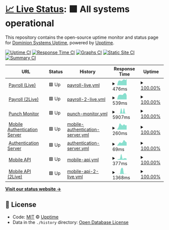 # [📈 Live Status](https://dominion-it.github.io/upptime): <!--live status--> **🟩 All systems operational**

This repository contains the open-source uptime monitor and status page for [Dominion Systems Uptime](https://dominion-it.github.io/uptime), powered by [Upptime](https://github.com/upptime/upptime).

[![Uptime CI](https://github.com/koj-co/upptime/workflows/Uptime%20CI/badge.svg)](https://github.com/koj-co/upptime/actions?query=workflow%3A%22Uptime+CI%22)
[![Response Time CI](https://github.com/koj-co/upptime/workflows/Response%20Time%20CI/badge.svg)](https://github.com/koj-co/upptime/actions?query=workflow%3A%22Response+Time+CI%22)
[![Graphs CI](https://github.com/koj-co/upptime/workflows/Graphs%20CI/badge.svg)](https://github.com/koj-co/upptime/actions?query=workflow%3A%22Graphs+CI%22)
[![Static Site CI](https://github.com/koj-co/upptime/workflows/Static%20Site%20CI/badge.svg)](https://github.com/koj-co/upptime/actions?query=workflow%3A%22Static+Site+CI%22)
[![Summary CI](https://github.com/koj-co/upptime/workflows/Summary%20CI/badge.svg)](https://github.com/koj-co/upptime/actions?query=workflow%3A%22Summary+CI%22)

<!--start: status pages-->
<!-- This summary is generated by Upptime (https://github.com/upptime/upptime) -->
<!-- Do not edit this manually, your changes will be overwritten -->
<!-- prettier-ignore -->
| URL | Status | History | Response Time | Uptime |
| --- | ------ | ------- | ------------- | ------ |
| <img alt="" src="https://favicons.githubusercontent.com/live.dominionsystems.com" height="13"> [Payroll (Live)](https://live.dominionsystems.com/Payroll/applicantPostingListNL.aspx?code=time) | 🟩 Up | [payroll-live.yml](https://github.com/dominion-it/uptime/commits/HEAD/history/payroll-live.yml) | <details><summary><img alt="Response time graph" src="./graphs/payroll-live/response-time-week.png" height="20"> 476ms</summary><br><a href="https://dominion-it.github.io/uptime/history/payroll-live"><img alt="Response time 766" src="https://img.shields.io/endpoint?url=https%3A%2F%2Fraw.githubusercontent.com%2Fdominion-it%2Fuptime%2FHEAD%2Fapi%2Fpayroll-live%2Fresponse-time.json"></a><br><a href="https://dominion-it.github.io/uptime/history/payroll-live"><img alt="24-hour response time 392" src="https://img.shields.io/endpoint?url=https%3A%2F%2Fraw.githubusercontent.com%2Fdominion-it%2Fuptime%2FHEAD%2Fapi%2Fpayroll-live%2Fresponse-time-day.json"></a><br><a href="https://dominion-it.github.io/uptime/history/payroll-live"><img alt="7-day response time 476" src="https://img.shields.io/endpoint?url=https%3A%2F%2Fraw.githubusercontent.com%2Fdominion-it%2Fuptime%2FHEAD%2Fapi%2Fpayroll-live%2Fresponse-time-week.json"></a><br><a href="https://dominion-it.github.io/uptime/history/payroll-live"><img alt="30-day response time 456" src="https://img.shields.io/endpoint?url=https%3A%2F%2Fraw.githubusercontent.com%2Fdominion-it%2Fuptime%2FHEAD%2Fapi%2Fpayroll-live%2Fresponse-time-month.json"></a><br><a href="https://dominion-it.github.io/uptime/history/payroll-live"><img alt="1-year response time 766" src="https://img.shields.io/endpoint?url=https%3A%2F%2Fraw.githubusercontent.com%2Fdominion-it%2Fuptime%2FHEAD%2Fapi%2Fpayroll-live%2Fresponse-time-year.json"></a></details> | <details><summary><a href="https://dominion-it.github.io/uptime/history/payroll-live">100.00%</a></summary><a href="https://dominion-it.github.io/uptime/history/payroll-live"><img alt="All-time uptime 99.76%" src="https://img.shields.io/endpoint?url=https%3A%2F%2Fraw.githubusercontent.com%2Fdominion-it%2Fuptime%2FHEAD%2Fapi%2Fpayroll-live%2Fuptime.json"></a><br><a href="https://dominion-it.github.io/uptime/history/payroll-live"><img alt="24-hour uptime 100.00%" src="https://img.shields.io/endpoint?url=https%3A%2F%2Fraw.githubusercontent.com%2Fdominion-it%2Fuptime%2FHEAD%2Fapi%2Fpayroll-live%2Fuptime-day.json"></a><br><a href="https://dominion-it.github.io/uptime/history/payroll-live"><img alt="7-day uptime 100.00%" src="https://img.shields.io/endpoint?url=https%3A%2F%2Fraw.githubusercontent.com%2Fdominion-it%2Fuptime%2FHEAD%2Fapi%2Fpayroll-live%2Fuptime-week.json"></a><br><a href="https://dominion-it.github.io/uptime/history/payroll-live"><img alt="30-day uptime 100.00%" src="https://img.shields.io/endpoint?url=https%3A%2F%2Fraw.githubusercontent.com%2Fdominion-it%2Fuptime%2FHEAD%2Fapi%2Fpayroll-live%2Fuptime-month.json"></a><br><a href="https://dominion-it.github.io/uptime/history/payroll-live"><img alt="1-year uptime 99.76%" src="https://img.shields.io/endpoint?url=https%3A%2F%2Fraw.githubusercontent.com%2Fdominion-it%2Fuptime%2FHEAD%2Fapi%2Fpayroll-live%2Fuptime-year.json"></a></details>
| <img alt="" src="https://favicons.githubusercontent.com/2live.dominionsystems.com" height="13"> [Payroll (2Live)](https://2live.dominionsystems.com/Payroll/applicantPostingListNL.aspx?code=time) | 🟩 Up | [payroll-2-live.yml](https://github.com/dominion-it/uptime/commits/HEAD/history/payroll-2-live.yml) | <details><summary><img alt="Response time graph" src="./graphs/payroll-2-live/response-time-week.png" height="20"> 539ms</summary><br><a href="https://dominion-it.github.io/uptime/history/payroll-2-live"><img alt="Response time 614" src="https://img.shields.io/endpoint?url=https%3A%2F%2Fraw.githubusercontent.com%2Fdominion-it%2Fuptime%2FHEAD%2Fapi%2Fpayroll-2-live%2Fresponse-time.json"></a><br><a href="https://dominion-it.github.io/uptime/history/payroll-2-live"><img alt="24-hour response time 473" src="https://img.shields.io/endpoint?url=https%3A%2F%2Fraw.githubusercontent.com%2Fdominion-it%2Fuptime%2FHEAD%2Fapi%2Fpayroll-2-live%2Fresponse-time-day.json"></a><br><a href="https://dominion-it.github.io/uptime/history/payroll-2-live"><img alt="7-day response time 539" src="https://img.shields.io/endpoint?url=https%3A%2F%2Fraw.githubusercontent.com%2Fdominion-it%2Fuptime%2FHEAD%2Fapi%2Fpayroll-2-live%2Fresponse-time-week.json"></a><br><a href="https://dominion-it.github.io/uptime/history/payroll-2-live"><img alt="30-day response time 550" src="https://img.shields.io/endpoint?url=https%3A%2F%2Fraw.githubusercontent.com%2Fdominion-it%2Fuptime%2FHEAD%2Fapi%2Fpayroll-2-live%2Fresponse-time-month.json"></a><br><a href="https://dominion-it.github.io/uptime/history/payroll-2-live"><img alt="1-year response time 614" src="https://img.shields.io/endpoint?url=https%3A%2F%2Fraw.githubusercontent.com%2Fdominion-it%2Fuptime%2FHEAD%2Fapi%2Fpayroll-2-live%2Fresponse-time-year.json"></a></details> | <details><summary><a href="https://dominion-it.github.io/uptime/history/payroll-2-live">100.00%</a></summary><a href="https://dominion-it.github.io/uptime/history/payroll-2-live"><img alt="All-time uptime 99.94%" src="https://img.shields.io/endpoint?url=https%3A%2F%2Fraw.githubusercontent.com%2Fdominion-it%2Fuptime%2FHEAD%2Fapi%2Fpayroll-2-live%2Fuptime.json"></a><br><a href="https://dominion-it.github.io/uptime/history/payroll-2-live"><img alt="24-hour uptime 100.00%" src="https://img.shields.io/endpoint?url=https%3A%2F%2Fraw.githubusercontent.com%2Fdominion-it%2Fuptime%2FHEAD%2Fapi%2Fpayroll-2-live%2Fuptime-day.json"></a><br><a href="https://dominion-it.github.io/uptime/history/payroll-2-live"><img alt="7-day uptime 100.00%" src="https://img.shields.io/endpoint?url=https%3A%2F%2Fraw.githubusercontent.com%2Fdominion-it%2Fuptime%2FHEAD%2Fapi%2Fpayroll-2-live%2Fuptime-week.json"></a><br><a href="https://dominion-it.github.io/uptime/history/payroll-2-live"><img alt="30-day uptime 100.00%" src="https://img.shields.io/endpoint?url=https%3A%2F%2Fraw.githubusercontent.com%2Fdominion-it%2Fuptime%2FHEAD%2Fapi%2Fpayroll-2-live%2Fuptime-month.json"></a><br><a href="https://dominion-it.github.io/uptime/history/payroll-2-live"><img alt="1-year uptime 99.94%" src="https://img.shields.io/endpoint?url=https%3A%2F%2Fraw.githubusercontent.com%2Fdominion-it%2Fuptime%2FHEAD%2Fapi%2Fpayroll-2-live%2Fuptime-year.json"></a></details>
| <img alt="" src="https://favicons.githubusercontent.com/live.dominionsystems.com" height="13"> [Punch Monitor](https://live.dominionsystems.com/punchmonitor/readpunches.aspx) | 🟩 Up | [punch-monitor.yml](https://github.com/dominion-it/uptime/commits/HEAD/history/punch-monitor.yml) | <details><summary><img alt="Response time graph" src="./graphs/punch-monitor/response-time-week.png" height="20"> 5907ms</summary><br><a href="https://dominion-it.github.io/uptime/history/punch-monitor"><img alt="Response time 4059" src="https://img.shields.io/endpoint?url=https%3A%2F%2Fraw.githubusercontent.com%2Fdominion-it%2Fuptime%2FHEAD%2Fapi%2Fpunch-monitor%2Fresponse-time.json"></a><br><a href="https://dominion-it.github.io/uptime/history/punch-monitor"><img alt="24-hour response time 74" src="https://img.shields.io/endpoint?url=https%3A%2F%2Fraw.githubusercontent.com%2Fdominion-it%2Fuptime%2FHEAD%2Fapi%2Fpunch-monitor%2Fresponse-time-day.json"></a><br><a href="https://dominion-it.github.io/uptime/history/punch-monitor"><img alt="7-day response time 5907" src="https://img.shields.io/endpoint?url=https%3A%2F%2Fraw.githubusercontent.com%2Fdominion-it%2Fuptime%2FHEAD%2Fapi%2Fpunch-monitor%2Fresponse-time-week.json"></a><br><a href="https://dominion-it.github.io/uptime/history/punch-monitor"><img alt="30-day response time 3366" src="https://img.shields.io/endpoint?url=https%3A%2F%2Fraw.githubusercontent.com%2Fdominion-it%2Fuptime%2FHEAD%2Fapi%2Fpunch-monitor%2Fresponse-time-month.json"></a><br><a href="https://dominion-it.github.io/uptime/history/punch-monitor"><img alt="1-year response time 4059" src="https://img.shields.io/endpoint?url=https%3A%2F%2Fraw.githubusercontent.com%2Fdominion-it%2Fuptime%2FHEAD%2Fapi%2Fpunch-monitor%2Fresponse-time-year.json"></a></details> | <details><summary><a href="https://dominion-it.github.io/uptime/history/punch-monitor">100.00%</a></summary><a href="https://dominion-it.github.io/uptime/history/punch-monitor"><img alt="All-time uptime 99.73%" src="https://img.shields.io/endpoint?url=https%3A%2F%2Fraw.githubusercontent.com%2Fdominion-it%2Fuptime%2FHEAD%2Fapi%2Fpunch-monitor%2Fuptime.json"></a><br><a href="https://dominion-it.github.io/uptime/history/punch-monitor"><img alt="24-hour uptime 100.00%" src="https://img.shields.io/endpoint?url=https%3A%2F%2Fraw.githubusercontent.com%2Fdominion-it%2Fuptime%2FHEAD%2Fapi%2Fpunch-monitor%2Fuptime-day.json"></a><br><a href="https://dominion-it.github.io/uptime/history/punch-monitor"><img alt="7-day uptime 100.00%" src="https://img.shields.io/endpoint?url=https%3A%2F%2Fraw.githubusercontent.com%2Fdominion-it%2Fuptime%2FHEAD%2Fapi%2Fpunch-monitor%2Fuptime-week.json"></a><br><a href="https://dominion-it.github.io/uptime/history/punch-monitor"><img alt="30-day uptime 100.00%" src="https://img.shields.io/endpoint?url=https%3A%2F%2Fraw.githubusercontent.com%2Fdominion-it%2Fuptime%2FHEAD%2Fapi%2Fpunch-monitor%2Fuptime-month.json"></a><br><a href="https://dominion-it.github.io/uptime/history/punch-monitor"><img alt="1-year uptime 99.73%" src="https://img.shields.io/endpoint?url=https%3A%2F%2Fraw.githubusercontent.com%2Fdominion-it%2Fuptime%2FHEAD%2Fapi%2Fpunch-monitor%2Fuptime-year.json"></a></details>
| <img alt="" src="https://favicons.githubusercontent.com/auth2.dominionsystems.com" height="13"> [Mobile Authentication Server](https://auth2.dominionsystems.com/v4/.well-known/openid-configuration) | 🟩 Up | [mobile-authentication-server.yml](https://github.com/dominion-it/uptime/commits/HEAD/history/mobile-authentication-server.yml) | <details><summary><img alt="Response time graph" src="./graphs/mobile-authentication-server/response-time-week.png" height="20"> 260ms</summary><br><a href="https://dominion-it.github.io/uptime/history/mobile-authentication-server"><img alt="Response time 309" src="https://img.shields.io/endpoint?url=https%3A%2F%2Fraw.githubusercontent.com%2Fdominion-it%2Fuptime%2FHEAD%2Fapi%2Fmobile-authentication-server%2Fresponse-time.json"></a><br><a href="https://dominion-it.github.io/uptime/history/mobile-authentication-server"><img alt="24-hour response time 229" src="https://img.shields.io/endpoint?url=https%3A%2F%2Fraw.githubusercontent.com%2Fdominion-it%2Fuptime%2FHEAD%2Fapi%2Fmobile-authentication-server%2Fresponse-time-day.json"></a><br><a href="https://dominion-it.github.io/uptime/history/mobile-authentication-server"><img alt="7-day response time 260" src="https://img.shields.io/endpoint?url=https%3A%2F%2Fraw.githubusercontent.com%2Fdominion-it%2Fuptime%2FHEAD%2Fapi%2Fmobile-authentication-server%2Fresponse-time-week.json"></a><br><a href="https://dominion-it.github.io/uptime/history/mobile-authentication-server"><img alt="30-day response time 224" src="https://img.shields.io/endpoint?url=https%3A%2F%2Fraw.githubusercontent.com%2Fdominion-it%2Fuptime%2FHEAD%2Fapi%2Fmobile-authentication-server%2Fresponse-time-month.json"></a><br><a href="https://dominion-it.github.io/uptime/history/mobile-authentication-server"><img alt="1-year response time 309" src="https://img.shields.io/endpoint?url=https%3A%2F%2Fraw.githubusercontent.com%2Fdominion-it%2Fuptime%2FHEAD%2Fapi%2Fmobile-authentication-server%2Fresponse-time-year.json"></a></details> | <details><summary><a href="https://dominion-it.github.io/uptime/history/mobile-authentication-server">100.00%</a></summary><a href="https://dominion-it.github.io/uptime/history/mobile-authentication-server"><img alt="All-time uptime 99.97%" src="https://img.shields.io/endpoint?url=https%3A%2F%2Fraw.githubusercontent.com%2Fdominion-it%2Fuptime%2FHEAD%2Fapi%2Fmobile-authentication-server%2Fuptime.json"></a><br><a href="https://dominion-it.github.io/uptime/history/mobile-authentication-server"><img alt="24-hour uptime 100.00%" src="https://img.shields.io/endpoint?url=https%3A%2F%2Fraw.githubusercontent.com%2Fdominion-it%2Fuptime%2FHEAD%2Fapi%2Fmobile-authentication-server%2Fuptime-day.json"></a><br><a href="https://dominion-it.github.io/uptime/history/mobile-authentication-server"><img alt="7-day uptime 100.00%" src="https://img.shields.io/endpoint?url=https%3A%2F%2Fraw.githubusercontent.com%2Fdominion-it%2Fuptime%2FHEAD%2Fapi%2Fmobile-authentication-server%2Fuptime-week.json"></a><br><a href="https://dominion-it.github.io/uptime/history/mobile-authentication-server"><img alt="30-day uptime 100.00%" src="https://img.shields.io/endpoint?url=https%3A%2F%2Fraw.githubusercontent.com%2Fdominion-it%2Fuptime%2FHEAD%2Fapi%2Fmobile-authentication-server%2Fuptime-month.json"></a><br><a href="https://dominion-it.github.io/uptime/history/mobile-authentication-server"><img alt="1-year uptime 99.97%" src="https://img.shields.io/endpoint?url=https%3A%2F%2Fraw.githubusercontent.com%2Fdominion-it%2Fuptime%2FHEAD%2Fapi%2Fmobile-authentication-server%2Fuptime-year.json"></a></details>
| <img alt="" src="https://favicons.githubusercontent.com/auth2.dominionsystems.com" height="13"> [Authentication Server](https://auth2.dominionsystems.com/issue/wsfed) | 🟩 Up | [authentication-server.yml](https://github.com/dominion-it/uptime/commits/HEAD/history/authentication-server.yml) | <details><summary><img alt="Response time graph" src="./graphs/authentication-server/response-time-week.png" height="20"> 69ms</summary><br><a href="https://dominion-it.github.io/uptime/history/authentication-server"><img alt="Response time 89" src="https://img.shields.io/endpoint?url=https%3A%2F%2Fraw.githubusercontent.com%2Fdominion-it%2Fuptime%2FHEAD%2Fapi%2Fauthentication-server%2Fresponse-time.json"></a><br><a href="https://dominion-it.github.io/uptime/history/authentication-server"><img alt="24-hour response time 66" src="https://img.shields.io/endpoint?url=https%3A%2F%2Fraw.githubusercontent.com%2Fdominion-it%2Fuptime%2FHEAD%2Fapi%2Fauthentication-server%2Fresponse-time-day.json"></a><br><a href="https://dominion-it.github.io/uptime/history/authentication-server"><img alt="7-day response time 69" src="https://img.shields.io/endpoint?url=https%3A%2F%2Fraw.githubusercontent.com%2Fdominion-it%2Fuptime%2FHEAD%2Fapi%2Fauthentication-server%2Fresponse-time-week.json"></a><br><a href="https://dominion-it.github.io/uptime/history/authentication-server"><img alt="30-day response time 64" src="https://img.shields.io/endpoint?url=https%3A%2F%2Fraw.githubusercontent.com%2Fdominion-it%2Fuptime%2FHEAD%2Fapi%2Fauthentication-server%2Fresponse-time-month.json"></a><br><a href="https://dominion-it.github.io/uptime/history/authentication-server"><img alt="1-year response time 89" src="https://img.shields.io/endpoint?url=https%3A%2F%2Fraw.githubusercontent.com%2Fdominion-it%2Fuptime%2FHEAD%2Fapi%2Fauthentication-server%2Fresponse-time-year.json"></a></details> | <details><summary><a href="https://dominion-it.github.io/uptime/history/authentication-server">100.00%</a></summary><a href="https://dominion-it.github.io/uptime/history/authentication-server"><img alt="All-time uptime 99.97%" src="https://img.shields.io/endpoint?url=https%3A%2F%2Fraw.githubusercontent.com%2Fdominion-it%2Fuptime%2FHEAD%2Fapi%2Fauthentication-server%2Fuptime.json"></a><br><a href="https://dominion-it.github.io/uptime/history/authentication-server"><img alt="24-hour uptime 100.00%" src="https://img.shields.io/endpoint?url=https%3A%2F%2Fraw.githubusercontent.com%2Fdominion-it%2Fuptime%2FHEAD%2Fapi%2Fauthentication-server%2Fuptime-day.json"></a><br><a href="https://dominion-it.github.io/uptime/history/authentication-server"><img alt="7-day uptime 100.00%" src="https://img.shields.io/endpoint?url=https%3A%2F%2Fraw.githubusercontent.com%2Fdominion-it%2Fuptime%2FHEAD%2Fapi%2Fauthentication-server%2Fuptime-week.json"></a><br><a href="https://dominion-it.github.io/uptime/history/authentication-server"><img alt="30-day uptime 100.00%" src="https://img.shields.io/endpoint?url=https%3A%2F%2Fraw.githubusercontent.com%2Fdominion-it%2Fuptime%2FHEAD%2Fapi%2Fauthentication-server%2Fuptime-month.json"></a><br><a href="https://dominion-it.github.io/uptime/history/authentication-server"><img alt="1-year uptime 99.97%" src="https://img.shields.io/endpoint?url=https%3A%2F%2Fraw.githubusercontent.com%2Fdominion-it%2Fuptime%2FHEAD%2Fapi%2Fauthentication-server%2Fuptime-year.json"></a></details>
| <img alt="" src="https://favicons.githubusercontent.com/services.dominionsystems.com" height="13"> [Mobile API](https://services.dominionsystems.com/mobile/api/clock) | 🟩 Up | [mobile-api.yml](https://github.com/dominion-it/uptime/commits/HEAD/history/mobile-api.yml) | <details><summary><img alt="Response time graph" src="./graphs/mobile-api/response-time-week.png" height="20"> 377ms</summary><br><a href="https://dominion-it.github.io/uptime/history/mobile-api"><img alt="Response time 1811" src="https://img.shields.io/endpoint?url=https%3A%2F%2Fraw.githubusercontent.com%2Fdominion-it%2Fuptime%2FHEAD%2Fapi%2Fmobile-api%2Fresponse-time.json"></a><br><a href="https://dominion-it.github.io/uptime/history/mobile-api"><img alt="24-hour response time 156" src="https://img.shields.io/endpoint?url=https%3A%2F%2Fraw.githubusercontent.com%2Fdominion-it%2Fuptime%2FHEAD%2Fapi%2Fmobile-api%2Fresponse-time-day.json"></a><br><a href="https://dominion-it.github.io/uptime/history/mobile-api"><img alt="7-day response time 377" src="https://img.shields.io/endpoint?url=https%3A%2F%2Fraw.githubusercontent.com%2Fdominion-it%2Fuptime%2FHEAD%2Fapi%2Fmobile-api%2Fresponse-time-week.json"></a><br><a href="https://dominion-it.github.io/uptime/history/mobile-api"><img alt="30-day response time 268" src="https://img.shields.io/endpoint?url=https%3A%2F%2Fraw.githubusercontent.com%2Fdominion-it%2Fuptime%2FHEAD%2Fapi%2Fmobile-api%2Fresponse-time-month.json"></a><br><a href="https://dominion-it.github.io/uptime/history/mobile-api"><img alt="1-year response time 1811" src="https://img.shields.io/endpoint?url=https%3A%2F%2Fraw.githubusercontent.com%2Fdominion-it%2Fuptime%2FHEAD%2Fapi%2Fmobile-api%2Fresponse-time-year.json"></a></details> | <details><summary><a href="https://dominion-it.github.io/uptime/history/mobile-api">100.00%</a></summary><a href="https://dominion-it.github.io/uptime/history/mobile-api"><img alt="All-time uptime 99.78%" src="https://img.shields.io/endpoint?url=https%3A%2F%2Fraw.githubusercontent.com%2Fdominion-it%2Fuptime%2FHEAD%2Fapi%2Fmobile-api%2Fuptime.json"></a><br><a href="https://dominion-it.github.io/uptime/history/mobile-api"><img alt="24-hour uptime 100.00%" src="https://img.shields.io/endpoint?url=https%3A%2F%2Fraw.githubusercontent.com%2Fdominion-it%2Fuptime%2FHEAD%2Fapi%2Fmobile-api%2Fuptime-day.json"></a><br><a href="https://dominion-it.github.io/uptime/history/mobile-api"><img alt="7-day uptime 100.00%" src="https://img.shields.io/endpoint?url=https%3A%2F%2Fraw.githubusercontent.com%2Fdominion-it%2Fuptime%2FHEAD%2Fapi%2Fmobile-api%2Fuptime-week.json"></a><br><a href="https://dominion-it.github.io/uptime/history/mobile-api"><img alt="30-day uptime 100.00%" src="https://img.shields.io/endpoint?url=https%3A%2F%2Fraw.githubusercontent.com%2Fdominion-it%2Fuptime%2FHEAD%2Fapi%2Fmobile-api%2Fuptime-month.json"></a><br><a href="https://dominion-it.github.io/uptime/history/mobile-api"><img alt="1-year uptime 99.78%" src="https://img.shields.io/endpoint?url=https%3A%2F%2Fraw.githubusercontent.com%2Fdominion-it%2Fuptime%2FHEAD%2Fapi%2Fmobile-api%2Fuptime-year.json"></a></details>
| <img alt="" src="https://favicons.githubusercontent.com/services.dominionsystems.com" height="13"> [Mobile API (2Live)](https://services.dominionsystems.com/2mobile/api/clock) | 🟩 Up | [mobile-api-2-live.yml](https://github.com/dominion-it/uptime/commits/HEAD/history/mobile-api-2-live.yml) | <details><summary><img alt="Response time graph" src="./graphs/mobile-api-2-live/response-time-week.png" height="20"> 1368ms</summary><br><a href="https://dominion-it.github.io/uptime/history/mobile-api-2-live"><img alt="Response time 899" src="https://img.shields.io/endpoint?url=https%3A%2F%2Fraw.githubusercontent.com%2Fdominion-it%2Fuptime%2FHEAD%2Fapi%2Fmobile-api-2-live%2Fresponse-time.json"></a><br><a href="https://dominion-it.github.io/uptime/history/mobile-api-2-live"><img alt="24-hour response time 3086" src="https://img.shields.io/endpoint?url=https%3A%2F%2Fraw.githubusercontent.com%2Fdominion-it%2Fuptime%2FHEAD%2Fapi%2Fmobile-api-2-live%2Fresponse-time-day.json"></a><br><a href="https://dominion-it.github.io/uptime/history/mobile-api-2-live"><img alt="7-day response time 1368" src="https://img.shields.io/endpoint?url=https%3A%2F%2Fraw.githubusercontent.com%2Fdominion-it%2Fuptime%2FHEAD%2Fapi%2Fmobile-api-2-live%2Fresponse-time-week.json"></a><br><a href="https://dominion-it.github.io/uptime/history/mobile-api-2-live"><img alt="30-day response time 954" src="https://img.shields.io/endpoint?url=https%3A%2F%2Fraw.githubusercontent.com%2Fdominion-it%2Fuptime%2FHEAD%2Fapi%2Fmobile-api-2-live%2Fresponse-time-month.json"></a><br><a href="https://dominion-it.github.io/uptime/history/mobile-api-2-live"><img alt="1-year response time 899" src="https://img.shields.io/endpoint?url=https%3A%2F%2Fraw.githubusercontent.com%2Fdominion-it%2Fuptime%2FHEAD%2Fapi%2Fmobile-api-2-live%2Fresponse-time-year.json"></a></details> | <details><summary><a href="https://dominion-it.github.io/uptime/history/mobile-api-2-live">100.00%</a></summary><a href="https://dominion-it.github.io/uptime/history/mobile-api-2-live"><img alt="All-time uptime 99.83%" src="https://img.shields.io/endpoint?url=https%3A%2F%2Fraw.githubusercontent.com%2Fdominion-it%2Fuptime%2FHEAD%2Fapi%2Fmobile-api-2-live%2Fuptime.json"></a><br><a href="https://dominion-it.github.io/uptime/history/mobile-api-2-live"><img alt="24-hour uptime 100.00%" src="https://img.shields.io/endpoint?url=https%3A%2F%2Fraw.githubusercontent.com%2Fdominion-it%2Fuptime%2FHEAD%2Fapi%2Fmobile-api-2-live%2Fuptime-day.json"></a><br><a href="https://dominion-it.github.io/uptime/history/mobile-api-2-live"><img alt="7-day uptime 100.00%" src="https://img.shields.io/endpoint?url=https%3A%2F%2Fraw.githubusercontent.com%2Fdominion-it%2Fuptime%2FHEAD%2Fapi%2Fmobile-api-2-live%2Fuptime-week.json"></a><br><a href="https://dominion-it.github.io/uptime/history/mobile-api-2-live"><img alt="30-day uptime 100.00%" src="https://img.shields.io/endpoint?url=https%3A%2F%2Fraw.githubusercontent.com%2Fdominion-it%2Fuptime%2FHEAD%2Fapi%2Fmobile-api-2-live%2Fuptime-month.json"></a><br><a href="https://dominion-it.github.io/uptime/history/mobile-api-2-live"><img alt="1-year uptime 99.83%" src="https://img.shields.io/endpoint?url=https%3A%2F%2Fraw.githubusercontent.com%2Fdominion-it%2Fuptime%2FHEAD%2Fapi%2Fmobile-api-2-live%2Fuptime-year.json"></a></details>

<!--end: status pages-->

[**Visit our status website →**](https://dominion-it.github.io/uptime/)

## 📄 License

- Code: [MIT](./LICENSE) © [Upptime](https://upptime.js.org)
- Data in the `./history` directory: [Open Database License](https://opendatacommons.org/licenses/odbl/1-0/)
